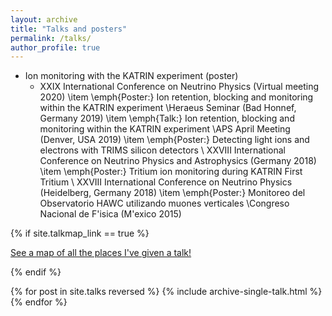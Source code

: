 ```yaml
---
layout: archive
title: "Talks and posters"
permalink: /talks/
author_profile: true
---
```


* Ion monitoring with the KATRIN experiment (poster)
    * XXIX International Conference on Neutrino Physics (Virtual meeting 2020)
\item \emph{Poster:} Ion retention, blocking and monitoring within the KATRIN experiment \\Heraeus Seminar (Bad Honnef, Germany 2019)
\item \emph{Talk:} Ion retention, blocking and monitoring within the KATRIN experiment \\APS April Meeting (Denver, USA 2019)
\item \emph{Poster:} Detecting light ions and electrons with TRIMS silicon detectors \\ XXVIII International Conference on Neutrino Physics and Astrophysics (Germany 2018)
\item \emph{Poster:} Tritium ion monitoring during KATRIN First Tritium \\ XXVIII International Conference on Neutrino Physics (Heidelberg, Germany 2018)
\item \emph{Poster:} Monitoreo del Observatorio HAWC utilizando muones verticales \\Congreso Nacional de F\'isica (M\'exico 2015)


{% if site.talkmap_link == true %}

<p style="text-decoration:underline;"><a href="/talkmap.html">See a map of all the places I've given a talk!</a></p>

{% endif %}

{% for post in site.talks reversed %}
  {% include archive-single-talk.html %}
{% endfor %}
